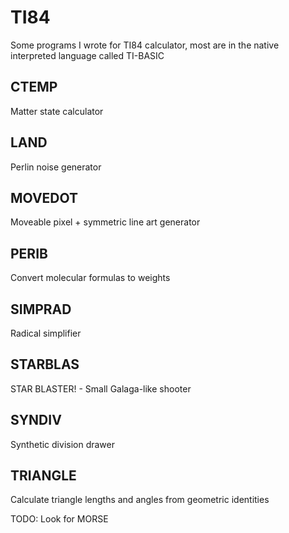 # TI84
Some programs I wrote for TI84 calculator, most are in the native interpreted language called TI-BASIC

## CTEMP
Matter state calculator
## LAND
Perlin noise generator
## MOVEDOT
Moveable pixel + symmetric line art generator
## PERIB
Convert molecular formulas to weights
## SIMPRAD
Radical simplifier
## STARBLAS
STAR BLASTER! - Small Galaga-like shooter
## SYNDIV
Synthetic division drawer
## TRIANGLE
Calculate triangle lengths and angles from geometric identities

TODO: Look for MORSE
